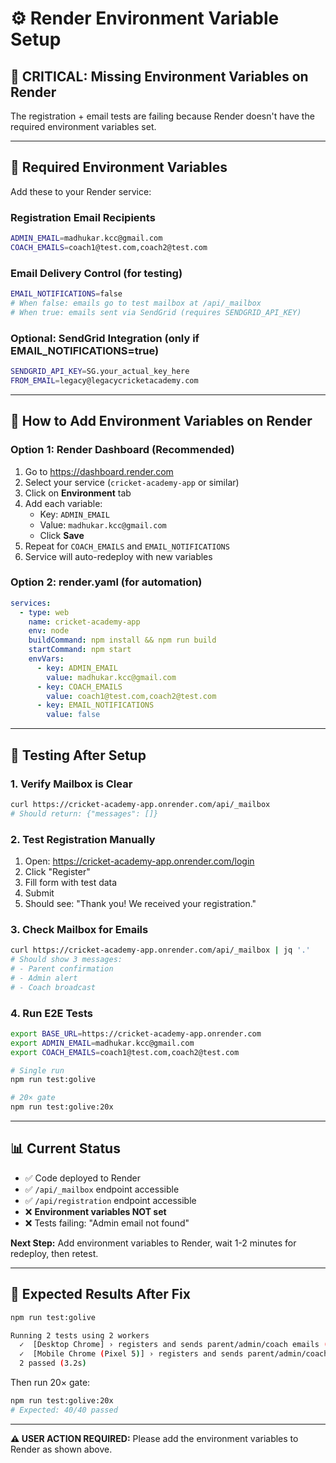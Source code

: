 # ⚙️ Render Environment Variable Setup

## 🔴 **CRITICAL: Missing Environment Variables on Render**

The registration + email tests are failing because Render doesn't have the required environment variables set.

---

## 📝 **Required Environment Variables**

Add these to your Render service:

### **Registration Email Recipients**
```bash
ADMIN_EMAIL=madhukar.kcc@gmail.com
COACH_EMAILS=coach1@test.com,coach2@test.com
```

### **Email Delivery Control (for testing)**
```bash
EMAIL_NOTIFICATIONS=false
# When false: emails go to test mailbox at /api/_mailbox
# When true: emails sent via SendGrid (requires SENDGRID_API_KEY)
```

### **Optional: SendGrid Integration** (only if EMAIL_NOTIFICATIONS=true)
```bash
SENDGRID_API_KEY=SG.your_actual_key_here
FROM_EMAIL=legacy@legacycricketacademy.com
```

---

## 🚀 **How to Add Environment Variables on Render**

### **Option 1: Render Dashboard (Recommended)**
1. Go to https://dashboard.render.com
2. Select your service (`cricket-academy-app` or similar)
3. Click on **Environment** tab
4. Add each variable:
   - Key: `ADMIN_EMAIL`
   - Value: `madhukar.kcc@gmail.com`
   - Click **Save**
5. Repeat for `COACH_EMAILS` and `EMAIL_NOTIFICATIONS`
6. Service will auto-redeploy with new variables

### **Option 2: render.yaml (for automation)**
```yaml
services:
  - type: web
    name: cricket-academy-app
    env: node
    buildCommand: npm install && npm run build
    startCommand: npm start
    envVars:
      - key: ADMIN_EMAIL
        value: madhukar.kcc@gmail.com
      - key: COACH_EMAILS
        value: coach1@test.com,coach2@test.com
      - key: EMAIL_NOTIFICATIONS
        value: false
```

---

## 🧪 **Testing After Setup**

### **1. Verify Mailbox is Clear**
```bash
curl https://cricket-academy-app.onrender.com/api/_mailbox
# Should return: {"messages": []}
```

### **2. Test Registration Manually**
1. Open: https://cricket-academy-app.onrender.com/login
2. Click "Register"
3. Fill form with test data
4. Submit
5. Should see: "Thank you! We received your registration."

### **3. Check Mailbox for Emails**
```bash
curl https://cricket-academy-app.onrender.com/api/_mailbox | jq '.'
# Should show 3 messages:
# - Parent confirmation
# - Admin alert
# - Coach broadcast
```

### **4. Run E2E Tests**
```bash
export BASE_URL=https://cricket-academy-app.onrender.com
export ADMIN_EMAIL=madhukar.kcc@gmail.com
export COACH_EMAILS=coach1@test.com,coach2@test.com

# Single run
npm run test:golive

# 20× gate
npm run test:golive:20x
```

---

## 📊 **Current Status**

- ✅ Code deployed to Render
- ✅ `/api/_mailbox` endpoint accessible
- ✅ `/api/registration` endpoint accessible  
- ❌ **Environment variables NOT set**
- ❌ Tests failing: "Admin email not found"

**Next Step:** Add environment variables to Render, wait 1-2 minutes for redeploy, then retest.

---

## 🎯 **Expected Results After Fix**

```bash
npm run test:golive

Running 2 tests using 2 workers
  ✓  [Desktop Chrome] › registers and sends parent/admin/coach emails (1.5s)
  ✓  [Mobile Chrome (Pixel 5)] › registers and sends parent/admin/coach emails (1.6s)
  2 passed (3.2s)
```

Then run 20× gate:
```bash
npm run test:golive:20x
# Expected: 40/40 passed
```

---

**⚠️ USER ACTION REQUIRED:** Please add the environment variables to Render as shown above.
